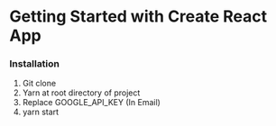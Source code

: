 # Getting Started with Create React App

### Installation

1. Git clone
2. Yarn at root directory of project
3. Replace GOOGLE_API_KEY (In Email)
4. yarn start

